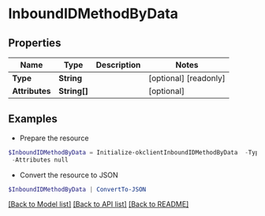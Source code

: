 # InboundIDMethodByData
## Properties

Name | Type | Description | Notes
------------ | ------------- | ------------- | -------------
**Type** | **String** |  | [optional] [readonly] 
**Attributes** | **String[]** |  | [optional] 

## Examples

- Prepare the resource
```powershell
$InboundIDMethodByData = Initialize-okclientInboundIDMethodByData  -Type null `
 -Attributes null
```

- Convert the resource to JSON
```powershell
$InboundIDMethodByData | ConvertTo-JSON
```

[[Back to Model list]](../README.md#documentation-for-models) [[Back to API list]](../README.md#documentation-for-api-endpoints) [[Back to README]](../README.md)

